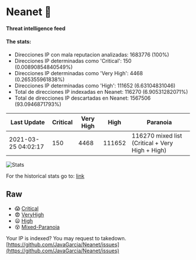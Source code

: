 # Neanet :hocho:
#### Threat intelligence feed
#### The stats:

- Direcciones IP con mala reputacion analizadas: 1683776 (100%)
- Direcciones IP determinadas como 'Critical':  150 (0.00890854840549%)
- Direcciones IP determinadas como 'Very High':  4468 (0.265355961838%)
- Direcciones IP determinadas como 'High':  111652 (6.63104831046)
- Total de direcciones IP indexadas en Neanet:  116270 (6.90531282071%)
- Total de direcciones IP descartadas en Neanet:  1567506 (93.0946871793%)

| Last Update | Critical | Very High | High | Paranoia |
| --- | --- | --- | --- | --- |
| 2021-03-25 04:02:17 | 150 | 4468 | 111652 | 116270 mixed list (Critical + Very High + High)|

![Stats](https://docs.google.com/spreadsheets/d/e/2PACX-1vSnaNMIXVabIpDJjufMlzH7poXnshF3mgd8Is1g9ytUEzVsP5my4Trn8f-xkoLLQ38xpL3HtmUexLo6/pubchart?oid=501124687&format=image)

For the historical stats go to: [link](/stats.csv)
## Raw
- :scream: [Critical](https://raw.githubusercontent.com/JavaGarcia/Neanet/master/blacklists/neanet_critical.txt)
- :fearful: [VeryHigh](https://raw.githubusercontent.com/JavaGarcia/Neanet/master/blacklists/neanet_veryHigh.txtt)
- :frowning: [High](https://raw.githubusercontent.com/JavaGarcia/Neanet/master/blacklists/neanet_high.txt)
- :dizzy_face: [Mixed-Paranoia](https://raw.githubusercontent.com/JavaGarcia/Neanet/master/blacklists/neanet_all.txt)


Your IP is indexed? You may request to takedown. [https://github.com/JavaGarcia/Neanet/issues](https://github.com/JavaGarcia/Neanet/issues)

















































































































































































































































































































































































































































































































































































































































































































































































































































































































































































































































































































































































































































































































































































































































































































































































































































































































































































































































































































































































































































































































































































































































































































































































































































































































































































































































































































































































































































































































































































































































































































































































































































































































































































































































































































































































































































































































































































































































































































































































































































































































































































































































































































































































































































































































































































































































































































































































































































































































































































































































































































































































































































































































